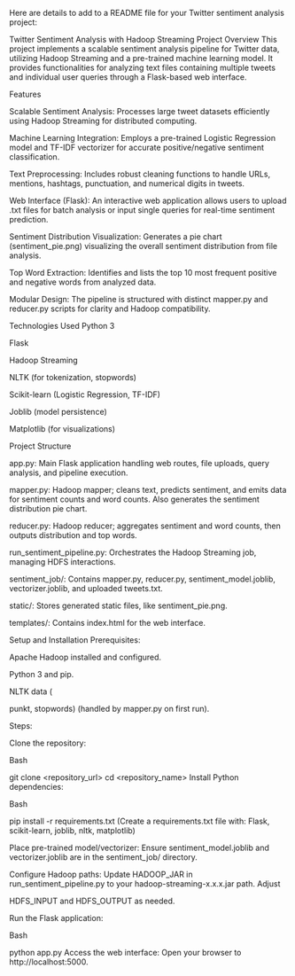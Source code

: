 Here are details to add to a README file for your Twitter sentiment analysis project:

Twitter Sentiment Analysis with Hadoop Streaming
Project Overview
This project implements a scalable sentiment analysis pipeline for Twitter data, utilizing Hadoop Streaming and a pre-trained machine learning model. It provides functionalities for analyzing text files containing multiple tweets and individual user queries through a Flask-based web interface.

Features

Scalable Sentiment Analysis: Processes large tweet datasets efficiently using Hadoop Streaming for distributed computing.


Machine Learning Integration: Employs a pre-trained Logistic Regression model and TF-IDF vectorizer for accurate positive/negative sentiment classification.


Text Preprocessing: Includes robust cleaning functions to handle URLs, mentions, hashtags, punctuation, and numerical digits in tweets.


Web Interface (Flask): An interactive web application allows users to upload .txt files for batch analysis or input single queries for real-time sentiment prediction.


Sentiment Distribution Visualization: Generates a pie chart (sentiment_pie.png) visualizing the overall sentiment distribution from file analysis.


Top Word Extraction: Identifies and lists the top 10 most frequent positive and negative words from analyzed data.


Modular Design: The pipeline is structured with distinct mapper.py and reducer.py scripts for clarity and Hadoop compatibility.


Technologies Used
Python 3 

Flask 

Hadoop Streaming 

NLTK (for tokenization, stopwords) 

Scikit-learn (Logistic Regression, TF-IDF) 

Joblib (model persistence) 

Matplotlib (for visualizations) 

Project Structure

app.py: Main Flask application handling web routes, file uploads, query analysis, and pipeline execution.

mapper.py: Hadoop mapper; cleans text, predicts sentiment, and emits data for sentiment counts and word counts. Also generates the sentiment distribution pie chart.


reducer.py: Hadoop reducer; aggregates sentiment and word counts, then outputs distribution and top words.


run_sentiment_pipeline.py: Orchestrates the Hadoop Streaming job, managing HDFS interactions.


sentiment_job/: Contains mapper.py, reducer.py, sentiment_model.joblib, vectorizer.joblib, and uploaded tweets.txt.


static/: Stores generated static files, like sentiment_pie.png.


templates/: Contains index.html for the web interface.

Setup and Installation
Prerequisites:

Apache Hadoop installed and configured.

Python 3 and pip.

NLTK data (

punkt, stopwords) (handled by mapper.py on first run).

Steps:

Clone the repository:

Bash

git clone <repository_url>
cd <repository_name>
Install Python dependencies:

Bash

pip install -r requirements.txt
(Create a requirements.txt file with: Flask, scikit-learn, joblib, nltk, matplotlib)

Place pre-trained model/vectorizer: Ensure sentiment_model.joblib and vectorizer.joblib are in the sentiment_job/ directory.

Configure Hadoop paths: Update HADOOP_JAR in run_sentiment_pipeline.py to your hadoop-streaming-x.x.x.jar path. Adjust 

HDFS_INPUT and HDFS_OUTPUT as needed.

Run the Flask application:

Bash

python app.py
Access the web interface: Open your browser to http://localhost:5000.

